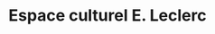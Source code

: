 ---
title: "Espace culturel E. Leclerc"
url: /cherbourg-en-cotentin/espace-culturel-e-leclerc/
shop: livres
---